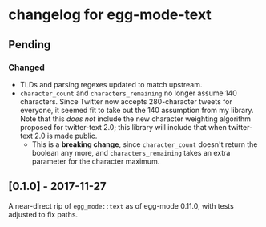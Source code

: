 # changelog for egg-mode-text

## Pending
### Changed
- TLDs and parsing regexes updated to match upstream.
- `character_count` and `characters_remaining` no longer assume 140 characters. Since Twitter now
  accepts 280-character tweets for everyone, it seemed fit to take out the 140 assumption from my
  library. Note that this *does not* include the new character weighting algorithm proposed for
  twitter-text 2.0; this library will include that when twitter-text 2.0 is made public.
  - This is a **breaking change**, since `character_count` doesn't return the boolean any more, and
    `characters_remaining` takes an extra parameter for the character maximum.

## [0.1.0] - 2017-11-27

A near-direct rip of `egg_mode::text` as of egg-mode 0.11.0, with tests adjusted to fix paths.

<!-- vim: set tw=100 expandtab: -->
